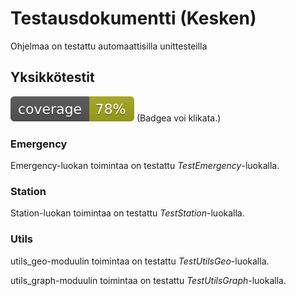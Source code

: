 # Testausdokumentti (Kesken)

Ohjelmaa on testattu automaattisilla unittesteilla 

## Yksikkötestit

[![Coverage Report](/docs/images/coverage.svg 'Coverage Badge')](https://htmlpreview.github.io/?https://github.com/3nd3r1/soteriareitti/blob/main/docs/coverage/index.html)
(Badgea voi klikata.)

### Emergency

Emergency-luokan toimintaa on testattu _TestEmergency_-luokalla.

### Station

Station-luokan toimintaa on testattu _TestStation_-luokalla.

### Utils

utils_geo-moduulin toimintaa on testattu _TestUtilsGeo_-luokalla.

utils_graph-moduulin toimintaa on testattu _TestUtilsGraph_-luokalla.



